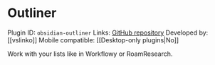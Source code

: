 # Outliner

Plugin ID: `obsidian-outliner`
Links: [GitHub repository](https://github.com/vslinko/obsidian-outliner)
Developed by: [[vslinko]]
Mobile compatible: [[Desktop-only plugins|No]]

Work with your lists like in Workflowy or RoamResearch.
